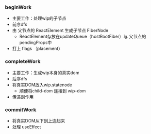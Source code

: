 ### beginWork

- 主要工作：处理wip的子节点
- 前序dfs
- 由 父节点的 ReactElement 生成子节点 FiberNode
  - ReactElement存放在updateQueue（hostRootFiber）与 父节点的pendingProps中
- 打上 flags （placement）

### completeWork

- 主要工作：生成wip本身的真实dom
- 后序dfs
- 将真实DOM放入wip.statenode
  - 顺便将child-dom 连接到 wip-dom
- 传递副作用

### commitWork

- 将真实DOM从下到上连起来
- 处理 useEffect
